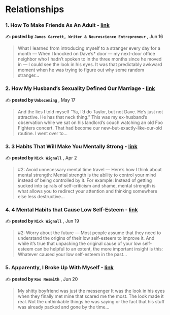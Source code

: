 
<h1>Relationships</h1>
<h3>1. How To Make Friends As An Adult - <a href=https://medium.com/better-humans/how-to-make-friends-as-an-adult-77714f99fbbb?source=tag_page---------0-85--------------------22b8ccb3_ccf5_4ddf_be67_3f81ac310b67-------17 target="_blank" rel="noopener noreferrer">link</a></h3>

✍️ **posted by `James Garrett, Writer & Neuroscience Entrepreneur`** , <date>Jun 16</date>

<blockquote>What I learned from introducing myself to a stranger every day for a month —  When I knocked on Dave’s* door — my next-door office neighbor who I hadn’t spoken to in the three months since he moved in — I could see the look in his eyes. It was that predictably awkward moment when he was trying to figure out why some random stranger…</blockquote>

<h3>2. How My Husband’s Sexuality Defined Our Marriage - <a href=https://medium.com/@UnbecomingStories/how-my-husbands-sexuality-defined-our-marriage-abbc2c90e451?source=tag_page---------1-85--------------------22b8ccb3_ccf5_4ddf_be67_3f81ac310b67-------17 target="_blank" rel="noopener noreferrer">link</a></h3>

✍️ **posted by `Unbecoming`** , <date>May 17</date>

<blockquote>And the lies I told myself “Ya, I’d do Taylor, but not Dave. He’s just not attractive. He has that neck thing.” This was my ex-husband’s observation while we sat on his landlord’s couch watching an old Foo Fighters concert. That had become our new-but-exactly-like-our-old routine. I went over to…</blockquote>

<h3>3. 3 Habits That Will Make You Mentally Strong - <a href=https://medium.com/@nickwignall/3-habits-that-will-make-you-mentally-strong-4f7e95419a88?source=tag_page---------2-85--------------------22b8ccb3_ccf5_4ddf_be67_3f81ac310b67-------17 target="_blank" rel="noopener noreferrer">link</a></h3>

✍️ **posted by `Nick Wignall`** , <date>Apr 2</date>

<blockquote>#2: Avoid unnecessary mental time travel —  Here’s how I think about mental strength: Mental strength is the ability to control your mind instead of being controlled by it. For example: Instead of getting sucked into spirals of self-criticism and shame, mental strength is what allows you to redirect your attention and thinking somewhere else less destructive…</blockquote>

<h3>4. 4 Mental Habits that Cause Low Self-Esteem - <a href=https://medium.com/@nickwignall/4-mental-habits-that-cause-low-self-esteem-4f27f78778b3?source=tag_page---------3-85--------------------22b8ccb3_ccf5_4ddf_be67_3f81ac310b67-------17 target="_blank" rel="noopener noreferrer">link</a></h3>

✍️ **posted by `Nick Wignall`** , <date>Jun 19</date>

<blockquote>#2: Worry about the future —  Most people assume that they need to understand the origins of their low self-esteem to improve it. And while it’s true that unpacking the original cause of your low self-esteem can be helpful to an extent, the more important insight is this: Whatever caused your low self-esteem in the past…</blockquote>

<h3>5. Apparently, I Broke Up With Myself - <a href=https://medium.com/human-parts/apparently-i-broke-up-with-myself-f92dd6d8a952?source=tag_page---------4-85--------------------22b8ccb3_ccf5_4ddf_be67_3f81ac310b67-------17 target="_blank" rel="noopener noreferrer">link</a></h3>

✍️ **posted by `Roo Nesmith`** , <date>Jun 20</date>

<blockquote>My shitty boyfriend was just the messenger It was the look in his eyes when they finally met mine that scared me the most. The look made it real. Not the unthinkable things he was saying or the fact that his stuff was already packed and gone by the time…</blockquote>

